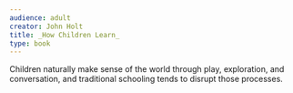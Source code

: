 ```yaml
---
audience: adult
creator: John Holt
title: _How Children Learn_
type: book
---
```


Children naturally make sense of the world through play, exploration, and conversation, and traditional schooling tends to disrupt those processes.